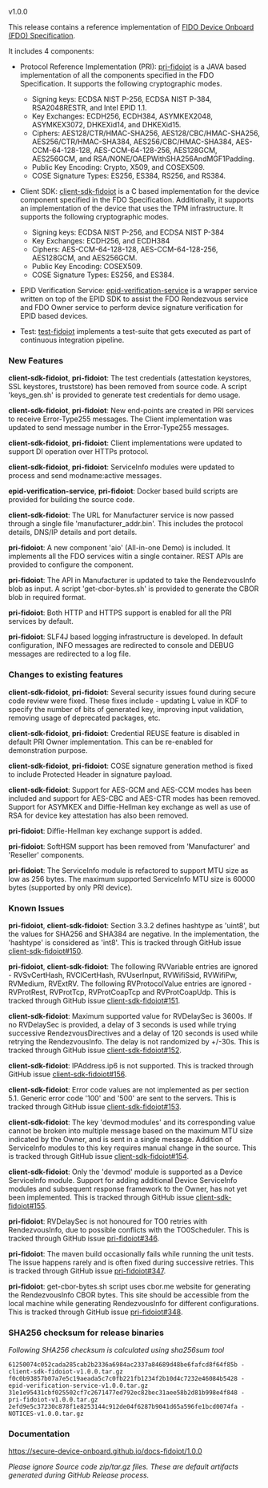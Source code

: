 v1.0.0

This release contains a reference implementation of [FIDO Device Onboard (FDO) Specification](https://fidoalliance.org/specs/FDO/fido-device-onboard-v1.0-ps-20210323/).

It includes 4 components:
  * Protocol Reference Implementation (PRI): [pri-fidoiot](https://github.com/secure-device-onboard/pri-fidoiot) is a JAVA based implementation of all the components specified in the FDO Specification. It supports the following cryptographic modes.
    * Signing keys: ECDSA NIST P-256, ECDSA NIST P-384, RSA2048RESTR, and Intel EPID 1.1.
    * Key Exchanges: ECDH256, ECDH384, ASYMKEX2048, ASYMKEX3072, DHKEXid14, and DHKEXid15.
    * Ciphers: AES128/CTR/HMAC-SHA256, AES128/CBC/HMAC-SHA256, AES256/CTR/HMAC-SHA384, AES256/CBC/HMAC-SHA384, AES-CCM-64-128-128, AES-CCM-64-128-256, AES128GCM, AES256GCM, and RSA/NONE/OAEPWithSHA256AndMGF1Padding.
    * Public Key Encoding: Crypto, X509, and COSEX509.
    * COSE Signature Types: ES256, ES384, RS256, and RS384.

  * Client SDK: [client-sdk-fidoiot](https://github.com/secure-device-onboard/client-sdk-fidoiot) is a C based implementation for the device component specified in the FDO Specification. Additionally, it supports an implementation of the device that uses the TPM infrastructure. It supports the following cryptographic modes.
    * Signing keys: ECDSA NIST P-256, and ECDSA NIST P-384
    * Key Exchanges: ECDH256, and ECDH384
    * Ciphers: AES-CCM-64-128-128, AES-CCM-64-128-256, AES128GCM, and AES256GCM.
    * Public Key Encoding: COSEX509.
    * COSE Signature Types: ES256, and ES384.

  * EPID Verification Service: [epid-verification-service](https://github.com/secure-device-onboard/epid-verification-service) is a wrapper service written on top of the EPID SDK to assist the FDO Rendezvous service and FDO Owner service to perform device signature verification for EPID based devices.
  * Test: [test-fidoiot](https://github.com/secure-device-onboard/test-fidoiot) implements a test-suite that gets executed as part of continuous integration pipeline.

### New Features

**client-sdk-fidoiot**, **pri-fidoiot**: The test credentials (attestation keystores, SSL keystores,
truststore) has been removed from source code. A script 'keys_gen.sh' is provided to generate test
credentials for demo usage.

**client-sdk-fidoiot**, **pri-fidoiot**: New end-points are created in PRI services to receive
Error-Type255 messages. The Client implementation was updated to send message number in the
Error-Type255 messages.

**client-sdk-fidoiot**, **pri-fidoiot**: Client implementations were updated to support DI operation
over HTTPs protocol.

**client-sdk-fidoiot**, **pri-fidoiot**: ServiceInfo modules were updated to process and send
modname:active messages.

**epid-verification-service**, **pri-fidoiot**: Docker based build scripts are provided for building the source code.

**client-sdk-fidoiot**: The URL for Manufacturer service is now passed through a single file
'manufacturer_addr.bin'. This includes the protocol details, DNS/IP details and port details.

**pri-fidoiot**: A new component 'aio' (All-in-one Demo) is included. It implements all the FDO
services witin a single container. REST APIs are provided to configure the component.

**pri-fidoiot**: The API in Manufacturer is updated to take the RendezvousInfo blob as input. A
script 'get-cbor-bytes.sh' is provided to generate the CBOR blob in required format.

**pri-fidoiot**: Both HTTP and HTTPS support is enabled for all the PRI services by default.

**pri-fidoiot**: SLF4J based logging infrastructure is developed. In default configuration, INFO
messages are redirected to console and DEBUG messages are redirected to a log file.

### Changes to existing features

**client-sdk-fidoiot**, **pri-fidoiot**: Several security issues found during secure code review
were fixed. These fixes include - updating L value in KDF to specify the number of bits of generated
key, improving input validation, removing usage of deprecated packages, etc.

**client-sdk-fidoiot**, **pri-fidoiot**: Credential REUSE feature is disabled in default PRI Owner
implementation. This can be re-enabled for demonstration purpose.

**client-sdk-fidoiot**, **pri-fidoiot**: COSE signature generation method is fixed to include
Protected Header in signature payload.

**client-sdk-fidoiot**: Support for AES-GCM and AES-CCM modes has been included and support for
AES-CBC and AES-CTR modes has been removed. Support for ASYMKEX and Diffie-Hellman key exchange as
well as use of RSA for device key attestation has also been removed.

**pri-fidoiot**: Diffie-Hellman key exchange support is added.

**pri-fidoiot**: SoftHSM support has been removed from 'Manufacturer' and 'Reseller' components.

**pri-fidoiot**: The ServiceInfo module is refactored to support MTU size as low as 256 bytes. The
maximum supported ServiceInfo MTU size is 60000 bytes (supported by only PRI device).

### Known Issues

**pri-fidoiot**, **client-sdk-fidoiot**: Section 3.3.2 defines hashtype as 'uint8', but the values
for SHA256 and SHA384 are negative. In the implementation, the 'hashtype' is considered as 'int8'.
 This is tracked through GitHub issue
 [client-sdk-fidoiot#150](https://github.com/secure-device-onboard/client-sdk-fidoiot/issues/150).

**pri-fidoiot**, **client-sdk-fidoiot**: The following RVVariable entries are ignored -
RVSvCertHash, RVClCertHash, RVUserInput, RVWifiSsid, RVWifiPw, RVMedium, RVExtRV. The following
RVProtocolValue entries are ignored - RVProtRest, RVProtTcp, RVProtCoapTcp and RVProtCoapUdp. This
is tracked through GitHub issue
[client-sdk-fidoiot#151](https://github.com/secure-device-onboard/client-sdk-fidoiot/issues/151).

**client-sdk-fidoiot**: Maximum supported value for RVDelaySec is 3600s. If no RVDelaySec is
provided, a delay of 3 seconds is used while trying successive RendezvousDirectives and a delay of
120 seconds is used while retrying the RendezvousInfo. The delay is not randomized by +/-30s. This
is tracked through GitHub issue
[client-sdk-fidoiot#152](https://github.com/secure-device-onboard/client-sdk-fidoiot/issues/152).

**client-sdk-fidoiot**: IPAddress.ip6 is not supported. This is tracked through GitHub issue
[client-sdk-fidoiot#156](https://github.com/secure-device-onboard/client-sdk-fidoiot/issues/156).

**client-sdk-fidoiot**: Error code values are not implemented as per section 5.1. Generic error code '100'
and '500' are sent to the servers. This is tracked through GitHub issue
[client-sdk-fidoiot#153](https://github.com/secure-device-onboard/client-sdk-fidoiot/issues/153).

**client-sdk-fidoiot**: The key 'devmod:modules' and its corresponding value cannot be broken into
multiple message based on the maximum MTU size indicated by the Owner, and is sent in a single
message. Addition of ServiceInfo modules to this key requires manual change in the source. This is
tracked through GitHub issue
[client-sdk-fidoiot#154](https://github.com/secure-device-onboard/client-sdk-fidoiot/issues/154).

**client-sdk-fidoiot**: Only the 'devmod' module is supported as a Device ServiceInfo module.
Support for adding additional Device ServiceInfo modules and subsequent response framework to the
Owner, has not yet been implemented. This is tracked through GitHub issue
[client-sdk-fidoiot#155](https://github.com/secure-device-onboard/client-sdk-fidoiot/issues/155).

**pri-fidoiot**: RVDelaySec is not honoured for TO0 retries with RendezvousInfo, due to possible
conflicts with the TO0Scheduler. This is tracked through GitHub issue
[pri-fidoiot#346](https://github.com/secure-device-onboard/pri-fidoiot/issues/346).

**pri-fidoiot**: The maven build occasionally fails while running the unit tests. The issue happens
rarely and is often fixed during successive retries. This is tracked through GitHub issue
[pri-fidoiot#347](https://github.com/secure-device-onboard/pri-fidoiot/issues/347).

**pri-fidoiot**: get-cbor-bytes.sh script uses cbor.me website for generating the RendezvousInfo
CBOR bytes. This site should be accessible from the local machine while generating RendezvousInfo
for different configurations. This is tracked through GitHub issue
[pri-fidoiot#348](https://github.com/secure-device-onboard/pri-fidoiot/issues/348).

### SHA256 checksum for release binaries

*Following SHA256 checksum is calculated using sha256sum tool*
```
61250074c052cada285cab2b2336a6984ac2337a84689d48be6fafcd8f64f85b - client-sdk-fidoiot-v1.0.0.tar.gz
f0c0b93857b07a7e5c19aeada5c7c0fb221fb1234f2b10d4c7232e46084b5428 - epid-verification-service-v1.0.0.tar.gz
31e1e95431cbf025502cf7c2671477ed792ec82bec31aee58b2d81b998e4f848 - pri-fidoiot-v1.0.0.tar.gz
2efd9e5c37230c878f1e8253144c912de04f6287b9041d65a596fe1bcd0074fa - NOTICES-v1.0.0.tar.gz
```

### Documentation

https://secure-device-onboard.github.io/docs-fidoiot/1.0.0

*Please ignore Source code zip/tar.gz files. These are default artifacts generated during GitHub Release process.*

